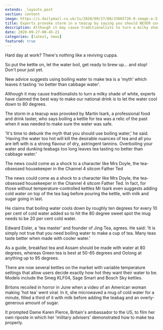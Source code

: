 ```yaml
---
extends: _layouts.post
section: content
image: https://i.dailymail.co.uk/1s/2020/09/27/00/33665726-0-image-a-33_1601163273867.jpg 
title: Experts provoke storm in a teacup by saying you should NEVER use boiling water to make tea  
description: Although it may cause traditionalists to turn a milky shade of white, experts have claimed the best way to make our national drink is to let the water cool down to 80 degrees. 
date: 2020-09-27-00-45-21 
categories: [latest, news] 
featured: true 
--- 
```

Hard day at work? There's nothing like a reviving cuppa.

So put the kettle on, let the water boil, get ready to brew up... and stop! Don't pour just yet.

New advice suggests using boiling water to make tea is a 'myth' which leaves it tasting 'no better than cabbage water'.

Although it may cause traditionalists to turn a milky shade of white, experts have claimed the best way to make our national drink is to let the water cool down to 80 degrees.

The storm in a teacup was provoked by Martin Isark, a professional food and drink taster, who says boiling a kettle for tea was a relic of the past when it was needed to make sure the water was safe.

'It's time to debunk the myth that you should use boiling water,' he said. 'Having the water too hot will kill the desirable nuances of tea and all you are left with is a strong flavour of dry, astringent tannins. Overboiling your water and dunking teabags too long leaves tea tasting no better than cabbage water.'

The news could come as a shock to a character like Mrs Doyle, the tea-obsessed housekeeper in the Channel 4 sitcom Father Ted

The news could come as a shock to a character like Mrs Doyle, the tea-obsessed housekeeper in the Channel 4 sitcom Father Ted. In fact, for those without temperature-controlled kettles Mr Isark even suggests adding cold water on top of the tea bag before pouring the kettle, with milk and sugar going in last. 

He claims that boiling water cools down by roughly ten degrees for every 10 per cent of cold water added so to hit the 80 degree sweet spot the mug needs to be 20 per cent cold water.

Edward Eisler, a 'tea master' and founder of Jing Tea, agrees. He said: 'It is simply not true that you need boiling water to make a cup of tea. Many teas taste better when made with cooler water.'

As a guide, breakfast tea and Assam should be made with water at 80 degrees, whereas Green tea is best at 50-65 degrees and Oolong at anything up to 95 degrees.

There are now several kettles on the market with variable temperature settings that allow users decide exactly how hot they want their water to be. Models include the Smeg KLF04, Sage Smart and Bosch Sky kettles.

Britons recoiled in horror in June when a video of an American woman making 'hot tea' went viral. In it, she microwaved a mug of cold water for a minute, filled a third of it with milk before adding the teabag and an overly-generous amount of sugar. 

It prompted Dame Karen Pierce, Britain's ambassador to the US, to film her own riposte in which her 'military advisers' demonstrated how to make tea properly.

